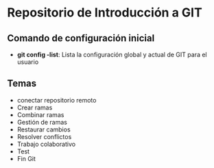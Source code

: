 # Repositorio de Introducción a GIT

## Comando de configuración inicial
* **git config -list**: Lista la configuración global y actual de GIT para el usuario

## Temas
* conectar repositorio remoto
* Crear ramas
* Combinar ramas
* Gestión de ramas
* Restaurar cambios
* Resolver conflictos
* Trabajo colaborativo
* Test 
* Fin Git
